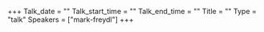 +++
Talk_date = ""
Talk_start_time = ""
Talk_end_time = ""
Title = ""
Type = "talk"
Speakers = ["mark-freydl"]
+++


